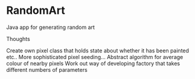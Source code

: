RandomArt
=========

Java app for generating random art

Thoughts

Create own pixel class that holds state about whether it has been painted etc..
More sophisticated pixel seeding...
Abstract algorithm for average colour of nearby pixels
Work out way of developing factory that takes different numbers of parameters